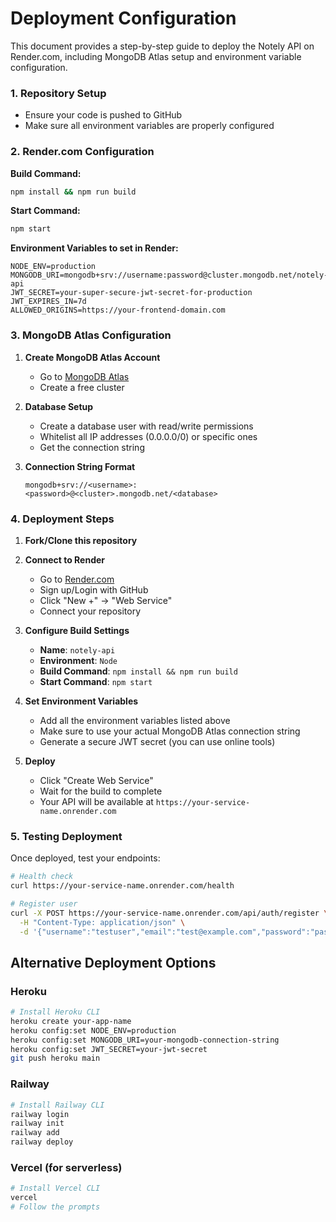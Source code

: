 # Deployment Configuration
This document provides a step-by-step guide to deploy the Notely API on Render.com, including MongoDB Atlas setup and environment variable configuration.

### 1. Repository Setup
- Ensure your code is pushed to GitHub
- Make sure all environment variables are properly configured

### 2. Render.com Configuration

**Build Command:**
```bash
npm install && npm run build
```

**Start Command:**
```bash
npm start
```

**Environment Variables to set in Render:**
```
NODE_ENV=production
MONGODB_URI=mongodb+srv://username:password@cluster.mongodb.net/notely-api
JWT_SECRET=your-super-secure-jwt-secret-for-production
JWT_EXPIRES_IN=7d
ALLOWED_ORIGINS=https://your-frontend-domain.com
```

### 3. MongoDB Atlas Configuration

1. **Create MongoDB Atlas Account**
   - Go to [MongoDB Atlas](https://mongodb.com/atlas)
   - Create a free cluster

2. **Database Setup**
   - Create a database user with read/write permissions
   - Whitelist all IP addresses (0.0.0.0/0) or specific ones
   - Get the connection string

3. **Connection String Format**
   ```
   mongodb+srv://<username>:<password>@<cluster>.mongodb.net/<database>
   ```

### 4. Deployment Steps

1. **Fork/Clone this repository**

2. **Connect to Render**
   - Go to [Render.com](https://render.com)
   - Sign up/Login with GitHub
   - Click "New +" → "Web Service"
   - Connect your repository

3. **Configure Build Settings**
   - **Name**: `notely-api`
   - **Environment**: `Node`
   - **Build Command**: `npm install && npm run build`
   - **Start Command**: `npm start`

4. **Set Environment Variables**
   - Add all the environment variables listed above
   - Make sure to use your actual MongoDB Atlas connection string
   - Generate a secure JWT secret (you can use online tools)

5. **Deploy**
   - Click "Create Web Service"
   - Wait for the build to complete
   - Your API will be available at `https://your-service-name.onrender.com`

### 5. Testing Deployment

Once deployed, test your endpoints:

```bash
# Health check
curl https://your-service-name.onrender.com/health

# Register user
curl -X POST https://your-service-name.onrender.com/api/auth/register \
  -H "Content-Type: application/json" \
  -d '{"username":"testuser","email":"test@example.com","password":"password123"}'
```

## Alternative Deployment Options

### Heroku
```bash
# Install Heroku CLI
heroku create your-app-name
heroku config:set NODE_ENV=production
heroku config:set MONGODB_URI=your-mongodb-connection-string
heroku config:set JWT_SECRET=your-jwt-secret
git push heroku main
```

### Railway
```bash
# Install Railway CLI
railway login
railway init
railway add
railway deploy
```

### Vercel (for serverless)
```bash
# Install Vercel CLI
vercel
# Follow the prompts
```
